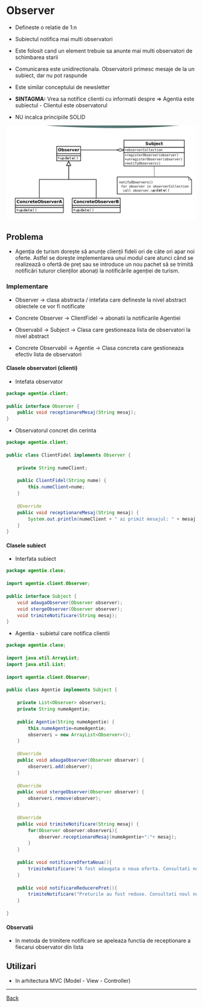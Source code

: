 # Observer

- Defineste o relatie de 1:n

- Subiectul notifica mai multi observatori

- Este folosit cand un element trebuie sa anunte mai multi observatori de schimbarea starii

- Comunicarea este unidirectionala. Observatorii primesc mesaje de la un subiect, dar nu pot raspunde

- Este similar conceptului de newsletter

- **SINTAGMA:** Vrea sa notifice clientii cu informatii despre => Agentia este subiectul - Clientul este observatorul

- NU incalca principiile SOLID

![Diagrama Observer](../img/Diagrama%20Observer.png)

## Problema

- Agenția de turism dorește să anunțe clienții fideli ori de câte ori apar noi oferte. Astfel se dorește implementarea unui modul care atunci când se realizează o ofertă de preț sau se introduce un nou pachet să se trimită notificări tuturor clienților abonați la notificările agenției de turism.

### Implementare

- Observer -> clasa abstracta / intefata care defineste la nivel abstract obiectele ce vor fi notificate

- Concrete Observer -> ClientFidel -> abonatii la notificarile Agentiei

- Observabil -> Subject -> Clasa care gestioneaza lista de observatori la nivel abstract

- Concrete Observabil -> Agentie -> Clasa concreta care gestioneaza efectiv lista de observatori

#### Clasele observatori (clienti)

- Intefata observator

```java
package agentie.client;

public interface Observer {
	public void receptionareMesaj(String mesaj);
}
```

- Observatorul concret din cerinta

```java
package agentie.client;

public class ClientFidel implements Observer {

	private String numeClient;

	public ClientFidel(String nume) {
		this.numeClient=nume;
	}

	@Override
	public void receptionareMesaj(String mesaj) {
		System.out.println(numeClient + " ai primit mesajul: " + mesaj);
	}
}
```

#### Clasele subiect

- Interfata subiect

```java
package agentie.clase;

import agentie.client.Observer;

public interface Subject {
	void adaugaObserver(Observer observer);
	void stergeObserver(Observer observer);
	void trimiteNotificare(String mesaj);
}
```

- Agentia - subietul care notifica clientii

```java
package agentie.clase;

import java.util.ArrayList;
import java.util.List;

import agentie.client.Observer;

public class Agentie implements Subject {

	private List<Observer> observeri;
	private String numeAgentie;

	public Agentie(String numeAgentie) {
		this.numeAgentie=numeAgentie;
		observeri = new ArrayList<Observer>();
	}

	@Override
	public void adaugaObserver(Observer observer) {
		observeri.add(observer);
	}

	@Override
	public void stergeObserver(Observer observer) {
		observeri.remove(observer);
	}

	@Override
	public void trimiteNotificare(String mesaj) {
		for(Observer observer:observeri){
			observer.receptionareMesaj(numeAgentie+":"+ mesaj);
		}
	}

	public void notificareOfertaNoua(){
		trimiteNotificare("A fost adaugata o noua oferta. Consultati noul nostru catalog!");
	}

	public void notificareReducerePret(){
		trimiteNotificare("Preturile au fost reduse. Consultati noul nostru catalog!");
	}

}
```

#### Observatii

- In metoda de trimitere notificare se apeleaza functia de receptionare a fiecarui observator din lista

## Utilizari

- In arhitectura MVC (Model - View - Controller)

---

[Back](0_IntroinDesignPatternsComportamentale.md)
